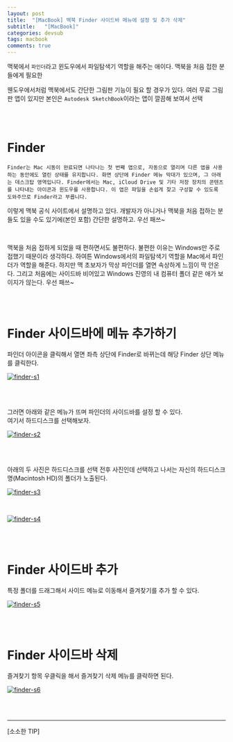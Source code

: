 ```yaml
---
layout: post
title:  "[MacBook] 맥북 Finder 사이드바 메뉴에 설정 및 추가 삭제"
subtitle:   "[MacBook]"
categories: devsub
tags: macbook
comments: true
---
```



맥북에서 `파인더`라고 윈도우에서 파일탐색기 역할을 해주는 애이다. 맥북을 처음 접한 분들에게 필요한 

웬도우에서처럼 맥북에서도 간단한 그림판 기능이 필요 할 경우가 있다. 여러 무료 그림판 앱이 있지만 본인은 `Autodesk SketchBook`이라는 앱이 깔끔해 보여서 선택

<br><br>


# Finder

~~~
Finder는 Mac 시동이 완료되면 나타나는 첫 번째 앱으로, 자동으로 열리며 다른 앱을 사용하는 동안에도 열린 상태를 유지합니다. 화면 상단에 Finder 메뉴 막대가 있으며, 그 아래는 데스크탑 영역입니다. Finder에서는 Mac, iCloud Drive 및 기타 저장 장치의 콘텐츠를 나타내는 아이콘과 윈도우를 사용합니다. 이 앱은 파일을 손쉽게 찾고 구성할 수 있도록 도와주므로 Finder라고 부릅니다.
~~~

이렇게 맥북 공식 사이트에서 설명하고 있다. 개발자가 아니거나 맥북을 처음 접하는 분들도 있을 수도 있기에(본인 포함) 간단한 설명하고. 우선 패쓰~

<br>

맥북을 처음 접하게 되었을 때 편하면서도 불편하다. 불편한 이유는 Windows만 주로 접했기 때문이라 생각하다. 하여튼 Windows에서의 파일탐색기 역할을 Mac에서 파인더가 역할을 해준다. 하지만 맥 초보자가 막상 파인더를 열면 속상하게 느낌이 딱 안온다. 그리고 처음에는 사이드바 비어있고 Windows 진영의 내 컴퓨터 폴더 같은 애가 보이지가 않는다. 우선 패쓰~ 

<br><br>


# Finder 사이드바에 메뉴 추가하기

파인더 아이콘을 클릭해서 열면 좌측 상단에 Finder로 바뀌는데 해당 Finder 상단 메뉴를 클릭한다.

[![finder-s1](/assets/img/2020/06/finder-s1.png)]()

<br><br>


그러면 아래와 같은 메뉴가 뜨며 파인더의 사이드바를 설정 할 수 있다.  
여기서 하드디스크를 선택해보자.

[![finder-s2](/assets/img/2020/06/finder-s2.png)]()

<br><br>


아래의 두 사진은 하드디스크를 선택 전후 사진인데 선택하고 나서는 자신의 하드디스크 명(Macintosh HD)의 폴더가 노출된다.


[![finder-s3](/assets/img/2020/06/finder-s3.png)]()

<br>

[![finder-s4](/assets/img/2020/06/finder-s4.png)]()


<br><br>


# Finder 사이드바 추가


특정 폴더를 드래그해서 사이드 메뉴로 이동해서 즐겨찾기를 추가 할 수 있다.


[![finder-s5](/assets/img/2020/06/finder-s5.png)]()

<br><br>


# Finder 사이드바 삭제


즐겨찾기 항목 우클릭을 해서 즐겨찾기 삭제 메뉴를 클락하면 된다.

[![finder-s6](/assets/img/2020/06/finder-s6.png)]()

<br><br>



---
[소소한 TIP]

